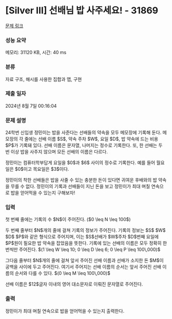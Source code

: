 # [Silver III] 선배님 밥 사주세요! - 31869 

[문제 링크](https://www.acmicpc.net/problem/31869) 

### 성능 요약

메모리: 31120 KB, 시간: 40 ms

### 분류

자료 구조, 해시를 사용한 집합과 맵, 구현

### 제출 일자

2024년 8월 7일 00:16:04

### 문제 설명

<p>24학번 신입생 정민이는 밥을 사준다는 선배들의 약속을 모두 메모장에 기록해 둔다. 메모장의 각 줄에는 선배 이름 $S$, 약속 주차 $W$, 요일 $D$, 밥 약속에 드는 비용 $P$가 기록돼 있다. 선배 이름은 문자열, 나머지는 정수로 기록한다. 또, 한 선배는 두 번 이상 밥을 사주지 않으며 모든 선배의 이름은 다르다.</p>

<p>정민이는 컴퓨터학부답게 요일을 $0$과 $6$ 사이의 정수로 기록한다. 예를 들어 월요일은 $0$이고 목요일은 $3$이다.</p>

<p>정민이의 착한 선배들은 밥을 사줄 수 있는 충분한 돈이 있다면 귀여운 후배와의 밥 약속을 무를 수 없다. 정민이의 기록과 선배들이 지닌 돈을 보고 정민이가 최대 며칠 연속으로 밥을 얻어먹을 수 있는지 구해보자!</p>

### 입력 

 <p>첫 번째 줄에는 기록의 수 $N$이 주어진다. ($0 \leq N \leq 100$)</p>

<p>두 번째 줄부터 $N$개의 줄에 걸쳐 기록의 정보가 주어진다. 기록의 정보는 $S$ $W$ $D$ $P$와 같은 형식으로 주어지며, 이는 $S$선배가 $W$주차 $D$번째 요일에 $P$원이 필요한 밥 약속을 잡았음을 뜻한다. 기록에 있는 선배의 이름은 모두 정확히 한 번씩만 주어진다. $(1 \leq W \leq 10; 0 \leq D \leq 6; 0 \leq P \leq 100\,000)$</p>

<p>그다음 줄부터 $N$개의 줄에 걸쳐 앞서 주어진 선배 이름과 선배가 소지한 돈 $M$이 공백을 사이에 두고 주어진다. 여기서 주어지는 선배 이름의 순서는 앞서 주어진 선배 이름의 순서와 다를 수 있다. $(0 \leq M \leq 100\,000)$</p>

<p>선배 이름은 $12$글자 이내의 영어 대소문자로 이뤄진 문자열로 주어진다.</p>

### 출력 

 <p>정민이가 최대 며칠 연속으로 밥을 얻어먹을 수 있는지 출력한다.</p>

